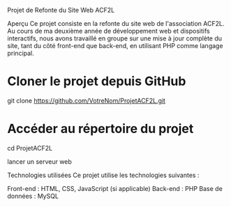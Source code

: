 Projet de Refonte du Site Web ACF2L


Aperçu
Ce projet consiste en la refonte du site web de l'association ACF2L. Au cours de ma deuxième année de développement web et dispositifs interactifs, nous avons travaillé en groupe sur une mise à jour complète du site, tant du côté front-end que back-end, en utilisant PHP comme langage principal.


# Cloner le projet depuis GitHub
git clone https://github.com/VotreNom/ProjetACF2L.git

# Accéder au répertoire du projet
cd ProjetACF2L

lancer un serveur web

Technologies utilisées
Ce projet utilise les technologies suivantes :

Front-end : HTML, CSS, JavaScript (si applicable)
Back-end : PHP
Base de données : MySQL





 
 
